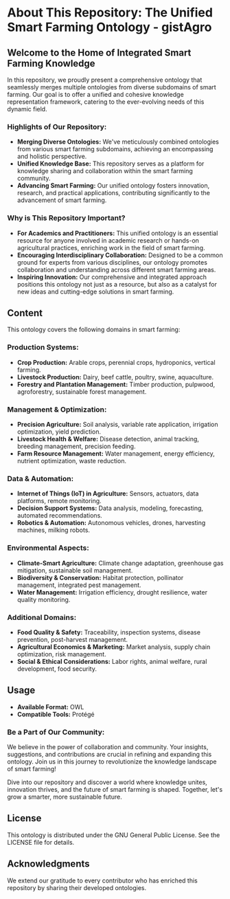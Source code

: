 # About This Repository: The Unified Smart Farming Ontology - gistAgro

## Welcome to the Home of Integrated Smart Farming Knowledge

In this repository, we proudly present a comprehensive ontology that seamlessly merges multiple ontologies from diverse subdomains of smart farming. Our goal is to offer a unified and cohesive knowledge representation framework, catering to the ever-evolving needs of this dynamic field.

### Highlights of Our Repository:
- **Merging Diverse Ontologies:** We've meticulously combined ontologies from various smart farming subdomains, achieving an encompassing and holistic perspective.
- **Unified Knowledge Base:** This repository serves as a platform for knowledge sharing and collaboration within the smart farming community.
- **Advancing Smart Farming:** Our unified ontology fosters innovation, research, and practical applications, contributing significantly to the advancement of smart farming.

### Why is This Repository Important?
- **For Academics and Practitioners:** This unified ontology is an essential resource for anyone involved in academic research or hands-on agricultural practices, enriching work in the field of smart farming.
- **Encouraging Interdisciplinary Collaboration:** Designed to be a common ground for experts from various disciplines, our ontology promotes collaboration and understanding across different smart farming areas.
- **Inspiring Innovation:** Our comprehensive and integrated approach positions this ontology not just as a resource, but also as a catalyst for new ideas and cutting-edge solutions in smart farming.

## Content

This ontology covers the following domains in smart farming:

### Production Systems:
- **Crop Production:** Arable crops, perennial crops, hydroponics, vertical farming.
- **Livestock Production:** Dairy, beef cattle, poultry, swine, aquaculture.
- **Forestry and Plantation Management:** Timber production, pulpwood, agroforestry, sustainable forest management.

### Management & Optimization:
- **Precision Agriculture:** Soil analysis, variable rate application, irrigation optimization, yield prediction.
- **Livestock Health & Welfare:** Disease detection, animal tracking, breeding management, precision feeding.
- **Farm Resource Management:** Water management, energy efficiency, nutrient optimization, waste reduction.

### Data & Automation:
- **Internet of Things (IoT) in Agriculture:** Sensors, actuators, data platforms, remote monitoring.
- **Decision Support Systems:** Data analysis, modeling, forecasting, automated recommendations.
- **Robotics & Automation:** Autonomous vehicles, drones, harvesting machines, milking robots.

### Environmental Aspects:
- **Climate-Smart Agriculture:** Climate change adaptation, greenhouse gas mitigation, sustainable soil management.
- **Biodiversity & Conservation:** Habitat protection, pollinator management, integrated pest management.
- **Water Management:** Irrigation efficiency, drought resilience, water quality monitoring.

### Additional Domains:
- **Food Quality & Safety:** Traceability, inspection systems, disease prevention, post-harvest management.
- **Agricultural Economics & Marketing:** Market analysis, supply chain optimization, risk management.
- **Social & Ethical Considerations:** Labor rights, animal welfare, rural development, food security.

## Usage

- **Available Format:** OWL 
- **Compatible Tools:** Protégé

### Be a Part of Our Community:
We believe in the power of collaboration and community. Your insights, suggestions, and contributions are crucial in refining and expanding this ontology. Join us in this journey to revolutionize the knowledge landscape of smart farming!

Dive into our repository and discover a world where knowledge unites, innovation thrives, and the future of smart farming is shaped. Together, let's grow a smarter, more sustainable future.

## License

This ontology is distributed under the GNU General Public License. See the LICENSE file for details.

## Acknowledgments

We extend our gratitude to every contributor who has enriched this repository by sharing their developed ontologies.
